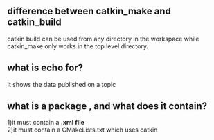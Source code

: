 <h2> difference between catkin_make and catkin_build </h2>
  <p> catkin build can be used from any directory in the workspace while catkin_make only works in the top level directory. </p>


<h2> what is echo for?</h2>
  <p> It shows the data published on a topic </p>


<h2> what is a package , and what does it contain? </h2>
  <div> 1)it must contain a <strong>.xml file </strong></div>
  <div> 2)it must contain a CMakeLists.txt which uses catkin </strong></div>
